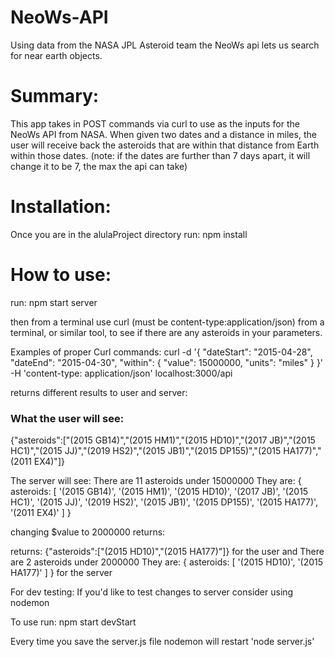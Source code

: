 # NeoWs-API
 Using data from the NASA JPL Asteroid team the NeoWs api lets us search for near earth objects.

# Summary:
This app takes in POST commands via curl to use as the inputs for the NeoWs API from NASA. When given two dates and a distance in miles, the user will receive back the asteroids that are within that distance from Earth within those dates. (note: if the dates are further than 7 days apart, it will change it to be 7, the max the api can take)

# Installation:

Once you are in the alulaProject directory run:
npm install

# How to use:
run:
npm start server

then from a terminal use curl (must be content-type:application/json) from a terminal, or similar tool, to see if there are any asteroids in your parameters. 

Examples of proper Curl commands:
curl -d '{   "dateStart": "2015-04-28",   "dateEnd": "2015-04-30",   "within": {     "value": 15000000,     "units": "miles"   } }' -H 'content-type: application/json' localhost:3000/api

returns different results to user and server:
### What the user will see: 
{"asteroids":["(2015 GB14)","(2015 HM1)","(2015 HD10)","(2017 JB)","(2015 HC1)","(2015 JJ)","(2019 HS2)","(2015 JB1)","(2015 DP155)","(2015 HA177)","(2011 EX4)"]}

The server will see:
There are 11 asteroids under 15000000
They are: 
{
  asteroids: [
    '(2015 GB14)',  '(2015 HM1)',
    '(2015 HD10)',  '(2017 JB)',
    '(2015 HC1)',   '(2015 JJ)',
    '(2019 HS2)',   '(2015 JB1)',
    '(2015 DP155)', '(2015 HA177)',
    '(2011 EX4)'
  ]
}

changing $value to 2000000 returns:


returns:
{"asteroids":["(2015 HD10)","(2015 HA177)"]} for the user
and
There are 2 asteroids under 2000000
They are: 
{ asteroids: [ '(2015 HD10)', '(2015 HA177)' ] } for the server


For dev testing: 
If you'd like to test changes to server consider using nodemon

To use run:
npm start devStart

Every time you save the server.js file nodemon will restart 'node server.js' 



